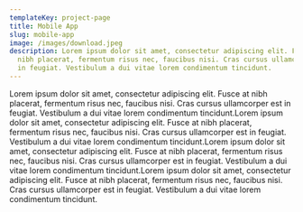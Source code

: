 ```yaml
---
templateKey: project-page
title: Mobile App
slug: mobile-app
image: /images/download.jpeg
description: Lorem ipsum dolor sit amet, consectetur adipiscing elit. Fusce at
  nibh placerat, fermentum risus nec, faucibus nisi. Cras cursus ullamcorper est
  in feugiat. Vestibulum a dui vitae lorem condimentum tincidunt.
---
```

Lorem ipsum dolor sit amet, consectetur adipiscing elit. Fusce at nibh placerat, fermentum risus nec, faucibus nisi. Cras cursus ullamcorper est in feugiat. Vestibulum a dui vitae lorem condimentum tincidunt.Lorem ipsum dolor sit amet, consectetur adipiscing elit. Fusce at nibh placerat, fermentum risus nec, faucibus nisi. Cras cursus ullamcorper est in feugiat. Vestibulum a dui vitae lorem condimentum tincidunt.Lorem ipsum dolor sit amet, consectetur adipiscing elit. Fusce at nibh placerat, fermentum risus nec, faucibus nisi. Cras cursus ullamcorper est in feugiat. Vestibulum a dui vitae lorem condimentum tincidunt.Lorem ipsum dolor sit amet, consectetur adipiscing elit. Fusce at nibh placerat, fermentum risus nec, faucibus nisi. Cras cursus ullamcorper est in feugiat. Vestibulum a dui vitae lorem condimentum tincidunt.